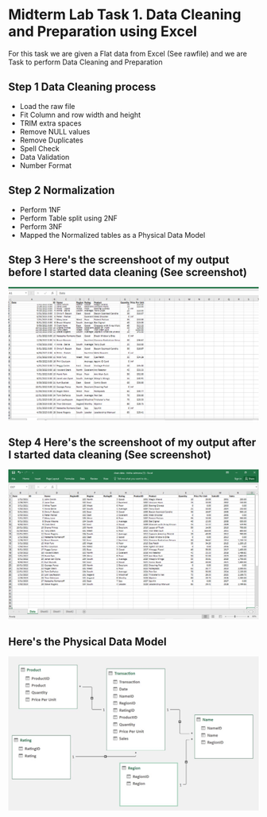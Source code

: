 # Midterm Lab Task 1. Data Cleaning and Preparation using Excel
For this task we are given a Flat data from Excel (See rawfile) and we are Task to perform Data Cleaning and Preparation

## Step 1 Data Cleaning process
- Load the raw file
- Fit Column and row width and height
- TRIM extra spaces
- Remove NULL values
- Remove Duplicates
- Spell Check
- Data Validation
- Number Format
  
## Step 2 Normalization
- Perform 1NF
- Perform Table split using 2NF
- Perform 3NF
- Mapped the Normalized tables as a Physical Data Model
  
## Step 3 Here's the screenshoot of my output before I started data cleaning (See screenshot)

![Sample Output](images/before.PNG)

## Step 4 Here's the screenshoot of my output after I started data cleaning (See screenshot)

![Sample Output](images/1.PNG)

## Here's the Physical Data Model

![Sample Output](images/one.jpg)
